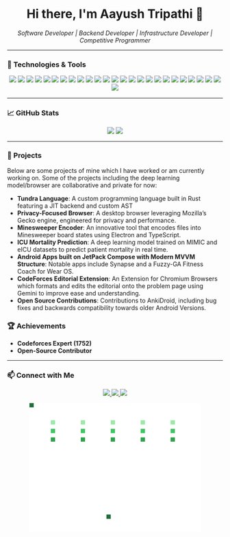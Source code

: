 

<h1 align="center">Hi there, I'm Aayush Tripathi 👋</h1>

<p align="center">
  <em>Software Developer | Backend Developer | Infrastructure Developer | Competitive Programmer</em>
</p>

---

### 🔧 Technologies & Tools

<p align="center">
  <img src="https://img.shields.io/badge/-Python-3776AB?style=flat&logo=python&logoColor=white" />
  <img src="https://img.shields.io/badge/-Rust-000000?style=flat&logo=rust&logoColor=white" />
  <img src="https://img.shields.io/badge/-C%2B%2B-00599C?style=flat&logo=c%2B%2B&logoColor=white" />
  <img src="https://img.shields.io/badge/-Kotlin-0095D5?style=flat&logo=kotlin&logoColor=white" />
  <img src="https://img.shields.io/badge/-Java-007396?style=flat&logo=java&logoColor=white" />
  <img src="https://img.shields.io/badge/-Flask-000000?style=flat&logo=flask&logoColor=white" />
  <img src="https://img.shields.io/badge/-Go-00ADD8?style=flat&logo=go&logoColor=white" />
  <img src="https://img.shields.io/badge/-C-555555?style=flat&logo=c&logoColor=white" />
  <img src="https://img.shields.io/badge/-GitHub-181717?style=flat&logo=github&logoColor=white" />
  <img src="https://img.shields.io/badge/-Linux-FCC624?style=flat&logo=linux&logoColor=black" />
  <img src="https://img.shields.io/badge/-Blender-F5792A?style=flat&logo=blender&logoColor=white" />
  <img src="https://img.shields.io/badge/-Docker-2496ED?style=flat&logo=docker&logoColor=white" />
  <img src="https://img.shields.io/badge/-SQL-4479A1?style=flat&logo=postgresql&logoColor=white" />
  <img src="https://img.shields.io/badge/-HTML-E34F26?style=flat&logo=html5&logoColor=white" />
  <img src="https://img.shields.io/badge/-CSS-1572B6?style=flat&logo=css3&logoColor=white" />
  <img src="https://img.shields.io/badge/-JavaScript-F7DF1E?style=flat&logo=javascript&logoColor=black" />
  <img src="https://img.shields.io/badge/-React-61DAFB?style=flat&logo=react&logoColor=white" />
  <img src="https://img.shields.io/badge/-TypeScript-3178C6?style=flat&logo=typescript&logoColor=white" />
  <img src="https://img.shields.io/badge/-Three.js-000000?style=flat&logo=three.js&logoColor=white" />
  <img src="https://img.shields.io/badge/-Pandas-150458?style=flat&logo=pandas&logoColor=white" />
  <img src="https://img.shields.io/badge/-NumPy-013243?style=flat&logo=numpy&logoColor=white" />
  <img src="https://img.shields.io/badge/-TensorFlow-FF6F00?style=flat&logo=tensorflow&logoColor=white" />
  <img src="https://img.shields.io/badge/-PyTorch-EE4C2C?style=flat&logo=pytorch&logoColor=white" />
  <img src="https://img.shields.io/badge/-Node.js-339933?style=flat&logo=node.js&logoColor=white" />
  <img src="https://img.shields.io/badge/-Electron-47848F?style=flat&logo=electron&logoColor=white" />
  <img src="https://img.shields.io/badge/-Flask-000000?style=flat&logo=flask&logoColor=white" />
</p>

---

### 📈 GitHub Stats

<p align="center">
  <img src="https://github-readme-stats.vercel.app/api?username=aayush-tripathi&show_icons=true&theme=radical" />
  <img src="https://github-readme-streak-stats.herokuapp.com/?user=aayush-tripathi&theme=radical" />
</p>

---

### 🚀 Projects
  Below are some projects of mine which I have worked or am currently working on. Some of the projects including the deep learning model/browser are collaborative and private for now:



- **Tundra Language**: A custom programming language built in Rust featuring a JIT backend and custom AST
- **Privacy-Focused Browser**: A desktop browser leveraging Mozilla’s Gecko engine, engineered for privacy and performance.
- **Minesweeper Encoder**: An innovative tool that encodes files into Minesweeper board states using Electron and TypeScript.
- **ICU Mortality Prediction**: A deep learning model trained on MIMIC and eICU datasets to predict patient mortality in real time.
- **Android Apps built on JetPack Compose with Modern MVVM Structure**: Notable apps include Synapse and a Fuzzy-GA Fitness Coach for Wear OS.
- **CodeForces Editorial Extension**: An Extension for Chromium Browsers which formats and edits the editorial onto the problem page using Gemini to improve ease and understanding.
- **Open Source Contributions**: Contributions to AnkiDroid, including bug fixes and backwards compatibility towards older Android Versions.
### 🏆 Achievements

- **Codeforces Expert (1752)**
- **Open-Source Contributor**
---

### 📫 Connect with Me

<p align="center">
  <a href="mailto:22ucs002@lnmiit.ac.in">
    <img src="https://img.shields.io/badge/-Email-D14836?style=flat&logo=gmail&logoColor=white" />
  </a>
  <a href="https://linkedin.com/in/tripathiaayush">
    <img src="https://img.shields.io/badge/-LinkedIn-0077B5?style=flat&logo=linkedin&logoColor=white" />
  </a>
  <a href="https://github.com/aayush-tripathi">
    <img src="https://img.shields.io/badge/-Portfolio-000000?style=flat&logo=github&logoColor=white" />
  </a>
</p>


<p align="center">
  <img src="tilebreaker.svg" alt="Tile Breaker (SVG Animation)" width="400px" />
</p>

